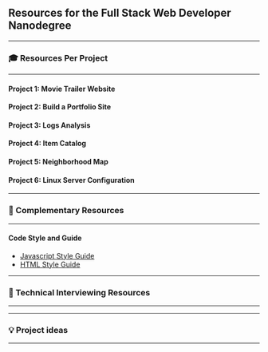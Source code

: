 ## Resources for the Full Stack Web Developer Nanodegree

----

### 🎓 Resources Per Project

----

#### Project 1: Movie Trailer Website

#### Project 2: Build a Portfolio Site

#### Project 3: Logs Analysis

#### Project 4: Item Catalog

#### Project 5: Neighborhood Map

#### Project 6: Linux Server Configuration      


---

### 🔧 Complementary Resources

----

#### Code Style and Guide
-  [Javascript Style Guide](https://udacity.github.io/frontend-nanodegree-styleguide/javascript.html)
-  [HTML Style Guide](http://udacity.github.io/frontend-nanodegree-styleguide/index.html)

---

### 💬 Technical Interviewing Resources

----

---

### 💡 Project ideas

----
